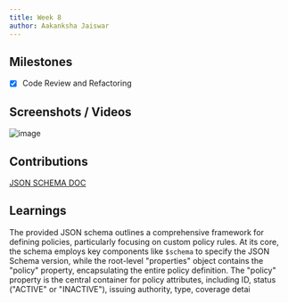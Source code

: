 ```yaml
---
title: Week 8
author: Aakanksha Jaiswar
---
```


## Milestones
- [x] Code Review and Refactoring

## Screenshots / Videos 
![image](https://github.com/aakanksha1801/c4gt-milestones/assets/84894401/5c526328-e75d-4a8b-b614-31e0ece0c031)

## Contributions

[JSON SCHEMA DOC](https://docs.google.com/document/d/142uKGhj3buM0ypDwOLhMCBdtrDSAMsU66-qgXJqqRUA/edit?usp=sharing)

## Learnings
The provided JSON schema outlines a comprehensive framework for defining policies, particularly focusing on custom policy rules. At its core, the schema employs key components like `$schema` to specify the JSON Schema version, while the root-level "properties" object contains the "policy" property, encapsulating the entire policy definition. The "policy" property is the central container for policy attributes, including ID, status ("ACTIVE" or "INACTIVE"), issuing authority, type, coverage detai
